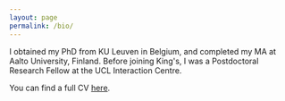 ```yaml
---
layout: page
permalink: /bio/
---
```



I obtained my PhD from KU Leuven in Belgium, and completed my MA at Aalto University, Finland. Before joining King's, I was a Postdoctoral Research Fellow at the UCL Interaction Centre. 

You can find a full CV [here](panagiotidou_CV_dec2023.pdf).